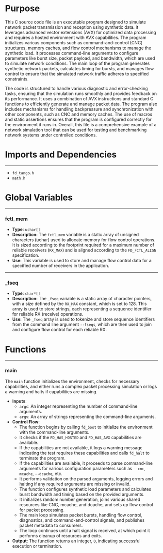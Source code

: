 # Purpose
This C source code file is an executable program designed to simulate network packet transmission and reception using synthetic data. It leverages advanced vector extensions (AVX) for optimized data processing and requires a hosted environment with AVX capabilities. The program initializes various components such as command-and-control (CNC) structures, memory caches, and flow control mechanisms to manage the synthetic load. It processes command-line arguments to configure parameters like burst size, packet payload, and bandwidth, which are used to simulate network conditions. The main loop of the program generates synthetic network packets, calculates timing for bursts, and manages flow control to ensure that the simulated network traffic adheres to specified constraints.

The code is structured to handle various diagnostic and error-checking tasks, ensuring that the simulation runs smoothly and provides feedback on its performance. It uses a combination of AVX instructions and standard C functions to efficiently generate and manage packet data. The program also includes mechanisms for handling backpressure and synchronization with other components, such as CNC and memory caches. The use of macros and static assertions ensures that the program is configured correctly for the environment it runs in. Overall, this file is a comprehensive example of a network simulation tool that can be used for testing and benchmarking network systems under controlled conditions.
# Imports and Dependencies

---
- `fd_tango.h`
- `math.h`


# Global Variables

---
### fctl\_mem
- **Type**: `uchar[]`
- **Description**: The `fctl_mem` variable is a static array of unsigned characters (uchar) used to allocate memory for flow control operations. It is sized according to the footprint required for a maximum number of reliable receivers (`RX_MAX`) and is aligned according to the `FD_FCTL_ALIGN` specification.
- **Use**: This variable is used to store and manage flow control data for a specified number of receivers in the application.


---
### \_fseq
- **Type**: `char*[]`
- **Description**: The `_fseq` variable is a static array of character pointers, with a size defined by the `RX_MAX` constant, which is set to 128. This array is used to store strings, each representing a sequence identifier for reliable RX (receive) operations.
- **Use**: The `_fseq` array is used to tokenize and store sequence identifiers from the command line argument `--fseqs`, which are then used to join and configure flow control for each reliable RX.


# Functions

---
### main<!-- {{#callable:main}} -->
The `main` function initializes the environment, checks for necessary capabilities, and either runs a complex packet processing simulation or logs a warning and halts if capabilities are missing.
- **Inputs**:
    - `argc`: An integer representing the number of command-line arguments.
    - `argv`: An array of strings representing the command-line arguments.
- **Control Flow**:
    - The function begins by calling `fd_boot` to initialize the environment with the command-line arguments.
    - It checks if the `FD_HAS_HOSTED` and `FD_HAS_AVX` capabilities are available.
    - If the capabilities are not available, it logs a warning message indicating the test requires these capabilities and calls `fd_halt` to terminate the program.
    - If the capabilities are available, it proceeds to parse command-line arguments for various configuration parameters such as `--cnc`, `--mcache`, `--dcache`, etc.
    - It performs validation on the parsed arguments, logging errors and halting if any required arguments are missing or invalid.
    - The function configures synthetic load parameters and calculates burst bandwidth and timing based on the provided arguments.
    - It initializes random number generation, joins various shared resources like CNC, mcache, and dcache, and sets up flow control for packet processing.
    - The main loop simulates packet bursts, handling flow control, diagnostics, and command-and-control signals, and publishes packet metadata to consumers.
    - The loop continues until a halt signal is received, at which point it performs cleanup of resources and exits.
- **Output**: The function returns an integer, `0`, indicating successful execution or termination.


